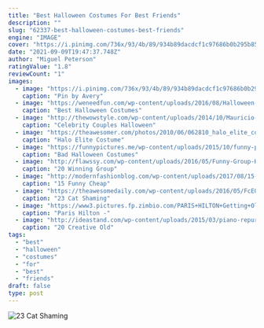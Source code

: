 ```yaml
---
title: "Best Halloween Costumes For Best Friends"
description: ""
slug: "62337-best-halloween-costumes-best-friends"
engine: "IMAGE"
cover: "https://i.pinimg.com/736x/93/4b/89/934b89dacdcf1c97686b0b295b851f86--sorority-halloween-costumes-halloween-costumes-.jpg"
date: "2021-09-09T19:47:37.748Z"
author: "Miguel Peterson"
ratingValue: "1.8"
reviewCount: "1"
images:
  - image: "https://i.pinimg.com/736x/93/4b/89/934b89dacdcf1c97686b0b295b851f86--sorority-halloween-costumes-halloween-costumes-.jpg"
    caption: "Pin by Avery"
  - image: "https://weneedfun.com/wp-content/uploads/2016/08/Halloween-Costumes-For-Women-23-717x1024.jpg"
    caption: "Best Halloween Costumes"
  - image: "http://thewowstyle.com/wp-content/uploads/2014/10/Mauricio-Umansky-and-Kyle-Richards-as-Zorro-and-Elena.jpg"
    caption: "Celebrity Couples Halloween"
  - image: "https://theawesomer.com/photos/2010/06/062810_halo_elite_costume_6.jpg"
    caption: "Halo Elite Costume"
  - image: "https://funnypictures.me/wp-content/uploads/2015/10/funny-pictures-bad-halloween-costumes-SHomer-Simpson.jpg"
    caption: "Bad Halloween Costumes"
  - image: "http://flawssy.com/wp-content/uploads/2016/05/Funny-Group-Halloween-Costume-Ideas.jpg"
    caption: "20 Winning Group"
  - image: "http://modernfashionblog.com/wp-content/uploads/2017/08/15-Funny-Cheap-Easy-Homemade-Halloween-Costume-Ideas-2017-15.jpg"
    caption: "15 Funny Cheap"
  - image: "https://theawesomedaily.com/wp-content/uploads/2016/05/FcE0YhZ.jpg"
    caption: "23 Cat Shaming"
  - image: "https://www3.pictures.fp.zimbio.com/PARIS+HILTON+Getting+Olympic+Mood+Lv6enCsaPs0x.jpg"
    caption: "Paris Hilton -"
  - image: "http://ideastand.com/wp-content/uploads/2015/03/piano-repurposing-ideas/3-creative-old-piano-repurposing-ideas.jpg"
    caption: "20 Creative Old"
tags:
  - "best"
  - "halloween"
  - "costumes"
  - "for"
  - "best"
  - "friends"
draft: false
type: post
---
```



![23 Cat Shaming](https://theawesomedaily.com/wp-content/uploads/2016/05/FcE0YhZ.jpg "23 Cat Shaming")


<!--inArticleAds-->

<!--galleryOne-->


<!--inArticleAds-->

<!--galleryTwo-->


<!--galleryThree-->

